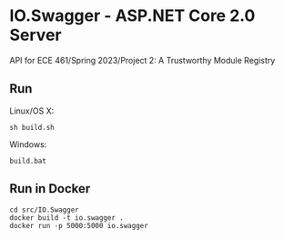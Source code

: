 # IO.Swagger - ASP.NET Core 2.0 Server

API for ECE 461/Spring 2023/Project 2: A Trustworthy Module Registry

## Run

Linux/OS X:

```
sh build.sh
```

Windows:

```
build.bat
```

## Run in Docker

```
cd src/IO.Swagger
docker build -t io.swagger .
docker run -p 5000:5000 io.swagger
```
